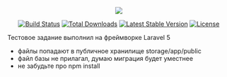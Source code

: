 <p align="center"><img src="https://laravel.com/assets/img/components/logo-laravel.svg"></p>

<p align="center">
<a href="https://travis-ci.org/laravel/framework"><img src="https://travis-ci.org/laravel/framework.svg" alt="Build Status"></a>
<a href="https://packagist.org/packages/laravel/framework"><img src="https://poser.pugx.org/laravel/framework/d/total.svg" alt="Total Downloads"></a>
<a href="https://packagist.org/packages/laravel/framework"><img src="https://poser.pugx.org/laravel/framework/v/stable.svg" alt="Latest Stable Version"></a>
<a href="https://packagist.org/packages/laravel/framework"><img src="https://poser.pugx.org/laravel/framework/license.svg" alt="License"></a>
</p>

<p>Тестовое задание выполнил на фреймворке Laravel 5</p>
<ul>
  <li>файлы попадают в публичное хранилище storage/app/public</li>
  <li>файл базы не прилагал, думаю миграция будет уместнее</li>
  <li>не забудьте про npm install</li>
</ul>
